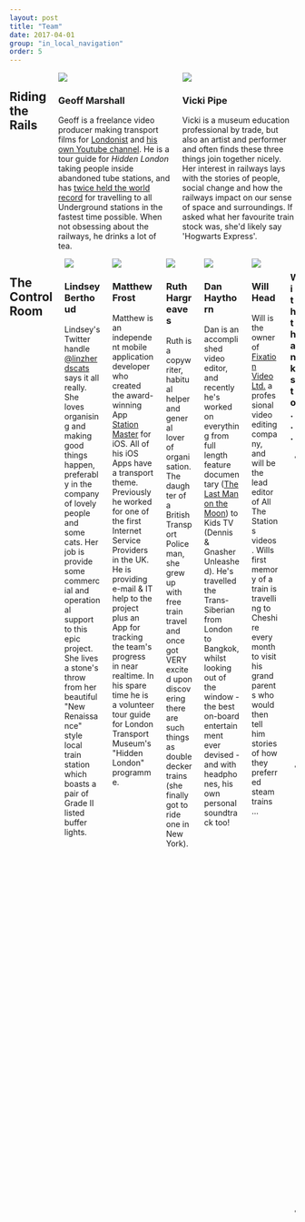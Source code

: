 ```yaml
---
layout: post
title: "Team"
date: 2017-04-01
group: "in_local_navigation"
order: 5
---
```


<a name="team"></a>
<div class="bgbox secondary row">
	<div class="columns medium-10 medium-push-1 medium-up-2">
		<h2>Riding the Rails</h2>
		<div class="column">
			<div class="columns medium-5 float-left">
				<img src="/all-the-stations/static/images/geoff.jpg" class="img-rounded">
			</div>
			<h3>Geoff Marshall</h3>
			<p>Geoff  is a freelance video producer making transport films for <a href="https://www.youtube.com/user/Londonistvids" target="new">Londonist</a> and <a href="https://www.youtube.com/user/geofftech2">his own Youtube channel</a>. He is a tour guide for <em>Hidden London</em> taking people inside abandoned tube stations, and has <a href="http://www.bbc.co.uk/news/uk-england-london-24203949" target="new">twice held the  world record</a> for travelling to all Underground stations in the fastest time possible. When not obsessing about the railways, he drinks a lot of tea.</p>
		</div>
		<div class="column">
			<div class="columns medium-5 float-left">
				<img src="/all-the-stations/static/images/vicki.jpg" class="img-rounded">
			</div>
			<h3>Vicki Pipe</h3>
			<p>Vicki is a museum education professional by trade, but also an artist and performer and often finds these three things join together nicely. Her interest in railways lays with the stories of people, social change and how the railways impact on our sense of space and surroundings. If asked  what her favourite train stock was, she'd likely say 'Hogwarts Express'.</p>
		</div>
	</div>
</div>

<div class="bgbox secondary row">
	<div class="columns medium-10 medium-push-1 medium-up-3 padding-top-xlarge">
		<h2>The Control Room</h2>
		<div class="column">
			<div class="columns medium-5 float-left">
				<img src="/all-the-stations/static/images/lindsey.jpg" class="img-rounded">
			</div>
			<h3>Lindsey Berthoud</h3>
			<p>Lindsey's Twitter handle <a href="http://twitter.com/linzherdscats">@linzherdscats</a> says it all really. She loves organising and making good things happen, preferably in the company of lovely people and some cats. Her job is provide some commercial and operational support to this epic project. She lives a stone's throw from her beautiful "New Renaissance" style local train station which boasts a pair of Grade II listed buffer lights.</p>
		</div>
		<div class="column">
			<div class="columns medium-5 float-left">
				<img src="/all-the-stations/static/images/matt.jpg" class="img-rounded">
			</div>
			<h3>Matthew Frost</h3>
			<p>Matthew is an independent mobile application developer who created the award-winning App <a href="http://stationmasterapp.com/">Station Master</a> for iOS. All of his iOS Apps have a transport theme. Previously he worked for one of the first Internet Service Providers in the UK. He is providing e-mail &amp; IT help to the project plus an App for tracking the team's progress in near realtime. In his spare time he is a volunteer tour guide for London Transport Museum's &quot;Hidden London&quot; programme.</p>
		</div>
		<div class="column">
			<div class="columns medium-5 float-left">
				<img src="/all-the-stations/static/images/ruth.jpg" class="img-rounded">
			</div>
			<h3>Ruth Hargreaves</h3>
			<p>Ruth is a copywriter, habitual helper and general lover of organisation. The daughter of a British Transport Policeman, she grew up with free train travel and once got VERY excited upon discovering there are such things as double decker trains (she finally got to ride one in New York).</p>
		</div>
		<div class="column">
			<div class="columns medium-5 float-left">
				<img src="/all-the-stations/static/images/dan.jpg" class="img-rounded">
			</div>
			<h3>Dan Haythorn</h3>
			<p>Dan is an accomplished video editor, and recently he's worked on everything from full length feature documentary (<a href="http://thelastmanonthemoon.com/" target="new">The Last Man on the Moon</a>) to Kids TV (Dennis & Gnasher Unleashed). He's travelled the Trans-Siberian from London to Bangkok, whilst looking out of the window - the best on-board entertainment ever devised - and with headphones, his own personal soundtrack too!</p>
		</div>
		<div class="column">
			<div class="columns medium-5 float-left">
				<img src="/all-the-stations/static/images/will.jpg">
			</div>
			<h3>Will Head</h3>
			<p>Will  is the owner of <a href="http://fixationvideo.co.uk/" target="new">Fixation Video Ltd.</a> a professional video editing company, and will be the lead editor of All The Stations videos. Wills first memory of a train is travelling to Cheshire every month to visit his grandparents who would then tell him stories of how they preferred steam trains ...</p>
		</div>
		<div class="column">
			<h3>With thanks to...</h3>
			<ul>
			  <li><em>Ken Hawkins</em> for graphic and web design</li>
				<li><em>Steven Francis</em> for the original <strong>All The Stations </strong>music</li>
				<li><em>Kai Michael Poppe</em> for railway data</li>
			</ul>
		</div>
	</div>

<!-- <div align="center">


  <br/><a href="https://www.kickstarter.com/projects/562621903/all-the-stations" target="new"><img src="/static/images/backus-black.png" class="img-responsive"></a>

</div> -->
